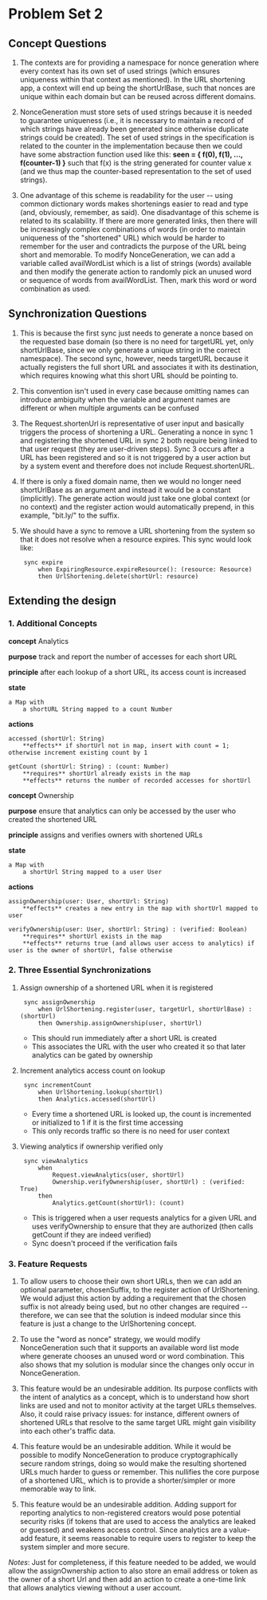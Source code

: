 # Problem Set 2

## Concept Questions

1. The contexts are for providing a namespace for nonce generation where every context has its own set of used strings (which ensures uniqueness within that context as mentioned). In the URL shortening app, a context will end up being the shortUrlBase, such that nonces are unique within each domain but can be reused across different domains.

2. NonceGeneration must store sets of used strings because it is needed to guarantee uniqueness (i.e., it is necessary to maintain a record of which strings have already been generated since otherwise duplicate strings could be created). The set of used strings in the specification is related to the counter in the implementation because then we could have some abstraction function used like this: **seen = { f(0), f(1), ..., f(counter-1) }** such that f(x) is the string generated for counter value x (and we thus map the counter-based representation to the set of used strings). 

3. One advantage of this scheme is readability for the user -- using common dictionary words makes shortenings easier to read and type (and, obviously, remember, as said). One disadvantage of this scheme is related to its scalability. If there are more generated links, then there will be increasingly complex combinations of words (in order to maintain uniqueness of the "shortened" URL) which would be harder to remember for the user and contradicts the purpose of the URL being short and memorable. To modify NonceGeneration, we can add a variable called availWordList which is a list of strings (words) available and then modify the generate action to randomly pick an unused word or sequence of words from availWordList. Then, mark this word or word combination as used. 

## Synchronization Questions

1. This is because the first sync just needs to generate a nonce based on the requested base domain (so there is no need for targetURL yet, only shortUrlBase, since we only generate a unique string in the correct namespace). The second sync, however, needs targetURL because it actually registers the full short URL and associates it with its destination, which requires knowing what this short URL should be pointing to.

2. This convention isn't used in every case because omitting names can introduce ambiguity when the variable and argument names are different or when multiple arguments can be confused

3. The Request.shortenUrl is representative of user input and basically triggers the process of shortening a URL. Generating a nonce in sync 1 and registering the shortened URL in sync 2 both require being linked to that user request (they are user-driven steps). Sync 3 occurs after a URL has been registered and so it is not triggered by a user action but by a system event and therefore does not include Request.shortenURL.

4. If there is only a fixed domain name, then we would no longer need shortUrlBase as an argument and instead it would be a constant (implicitly). The generate action would just take one global context (or no context) and the register action would automatically prepend, in this example, "bit.ly/" to the suffix. 

5. We should have a sync to remove a URL shortening from the system so that it does not resolve when a resource expires. This sync would look like:

        sync expire
            when ExpiringResource.expireResource(): (resource: Resource)
            then UrlShortening.delete(shortUrl: resource)


## Extending the design

### 1. Additional Concepts

**concept** Analytics

**purpose** track and report the number of accesses for each short URL

**principle** after each lookup of a short URL, its access count is increased

**state**

    a Map with
        a shortURL String mapped to a count Number

**actions**

    accessed (shortUrl: String)
        **effects** if shortUrl not in map, insert with count = 1; otherwise increment existing count by 1

    getCount (shortUrl: String) : (count: Number)
        **requires** shortUrl already exists in the map
        **effects** returns the number of recorded accesses for shortUrl

**concept** Ownership

**purpose** ensure that analytics can only be accessed by the user who created the shortened URL

**principle** assigns and verifies owners with shortened URLs

**state** 

    a Map with 
        a shortUrl String mapped to a user User


**actions**

    assignOwnership(user: User, shortUrl: String) 
        **effects** creates a new entry in the map with shortUrl mapped to user

    verifyOwnership(user: User, shortUrl: String) : (verified: Boolean)
        **requires** shortUrl exists in the map
        **effects** returns true (and allows user access to analytics) if user is the owner of shortUrl, false otherwise
    

### 2. Three Essential Synchronizations

1. Assign ownership of a shortened URL when it is registered

        sync assignOwnership
            when UrlShortening.register(user, targetUrl, shortUrlBase) : (shortUrl)
            then Ownership.assignOwnership(user, shortUrl)

    - This should run immediately after a short URL is created
    - This associates the URL with the user who created it so that later analytics can be gated by ownership

2. Increment analytics access count on lookup

        sync incrementCount 
            when UrlShortening.lookup(shortUrl)
            then Analytics.accessed(shortUrl)

    - Every time a shortened URL is looked up, the count is incremented or initialized to 1 if it is the first time accessing
    - This only records traffic so there is no need for user context

3. Viewing analytics if ownership verified only

        sync viewAnalytics
            when 
                Request.viewAnalytics(user, shortUrl)
                Ownership.verifyOwnership(user, shortUrl) : (verified: True)
            then
                Analytics.getCount(shortUrl): (count)

    - This is triggered when a user requests analytics for a given URL and uses verifyOwnership to ensure that they are authorized (then calls getCount if they are indeed verified)
    - Sync doesn't proceed if the verification fails

### 3. Feature Requests

1. To allow users to choose their own short URLs, then we can add an optional parameter, chosenSuffix, to the register action of UrlShortening. We would adjust this action by adding a requirement that the chosen suffix is not already being used, but no other changes are required -- therefore, we can see that the solution is indeed modular since this feature is just a change to the UrlShortening concept.

2. To use the "word as nonce" strategy, we would modify NonceGeneration such that it supports an available word list mode where generate chooses an unused word or word combination. This also shows that my solution is modular since the changes only occur in NonceGeneration.

3. This feature would be an undesirable addition. Its purpose conflicts with the intent of analytics as a concept, which is to understand how short links are used and not to monitor activity at the target URLs themselves. Also, it could raise privacy issues: for instance, different owners of shortened URLs that resolve to the same target URL might gain visibility into each other's traffic data.

4. This feature would be an undesirable addition. While it would be possible to modify NonceGeneration to produce cryptographically secure random strings, doing so would make the resulting shortened URLs much harder to guess or remember. This nullifies the core purpose of a shortened URL, which is to provide a shorter/simpler or more memorable way to link.

5. This feature would be an undesirable addition. Adding support for reporting analytics to non-registered creators would pose potential security risks (if tokens that are used to access the analytics are leaked or guessed) and weakens access control. Since analytics are a value-add feature, it seems reasonable to require users to register to keep the system simpler and more secure. 

*Notes*: Just for completeness, if this feature needed to be added, we would allow the assignOwnership action to also store an email address or token as the owner of a short Url and then add an action to create a one-time link that allows analytics viewing without a user account.